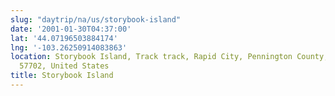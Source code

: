 ```yaml
---
slug: "daytrip/na/us/storybook-island"
date: '2001-01-30T04:37:00'
lat: '44.07196503884174'
lng: '-103.26250914083863'
location: Storybook Island, Track track, Rapid City, Pennington County, South Dakota,
  57702, United States
title: Storybook Island
---
```



